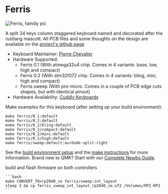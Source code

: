 # Ferris

![Ferris, familly pic](https://i.imgur.com/TCjkquRh.jpeg)

A split 34 keys column staggered keyboard named and decorated after the rustlang mascott. All PCB files and some thoughts on the design are available on the [project's github page](https://github.com/pierrechevalier83/ferris)

* Keyboard Maintainer: [Pierre Chevalier](https://github.com/pierrechevalier83)
* Hardware Supported:
	* Ferris 0.1 (With atmega32u4 chip. Comes in 4 variants: base, low, high and compact)
	* Ferris 0.2 (With stm32f072 chip. Comes in 4 variants: bling, mini, high and compact)
	* Ferris sweep (With pro-micro. Comes in a couple of PCB edge cuts shapes, but with identical pinout)
* Hardware Availability: [Cuddly Keyboards](https://cuddlykeyboards.com)

Make examples for this keyboard (after setting up your build environment):

    make ferris/0_1:default
    make ferris/0_2:default
    make ferris/0_2/bling:default
    make ferris/0_2/compact:default
    make ferris/0_2/mini:default
    make ferris/0_2/high:default
    make ferris/sweep:default:avrdude-split-right

See the [build environment setup](https://docs.qmk.fm/#/getting_started_build_tools) and the [make instructions](https://docs.qmk.fm/#/getting_started_make_guide) for more information. Brand new to QMK? Start with our [Complete Newbs Guide](https://docs.qmk.fm/#/newbs).

build and flash firmware on both controllers

    ```bash
    make CONVERT_TO=rp2040_ce ferris/sweep:int_layout
    sleep 3 && cp ferris_sweep_int_layout_rp2040_ce.uf2 /Volumes/RPI-RP2
    ```
